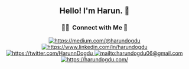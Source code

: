 <div align="center">

## Hello! I'm Harun. 👋

### 🤝🏻 &nbsp;Connect with Me 🤝

<a href="https://medium.com/@harundogdu" target="_blank">
    <img src="https://img.shields.io/badge/%20-medium-black" alt="https://medium.com/@harundogdu">
</a>
<a href="https://www.linkedin.com/in/harundogdu" target="_blank">
    <img src="https://img.shields.io/badge/%20-linkedin-0072b1" alt="https://www.linkedin.com/in/harundogdu">
</a>
<a href="https://twitter.com/HarunnDogdu" target="_blank">
    <img src="https://img.shields.io/badge/%20-twitter-%231DA1F2" alt="https://twitter.com/HarunnDogdu">
</a>
<a href="mailto:harundogdu06@gmail.com" target="_blank">
    <img src="https://img.shields.io/badge/%20-gmail-B23121" alt="mailto:harundogdu06@gmail.com">
</a>
<a href="https://harundogdu.com.tr/" target="_blank">
    <img src="https://img.shields.io/badge/-Website-orange" alt="https://harundogdu.com/">
</a>


